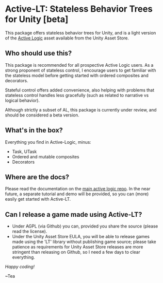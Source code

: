 # Active-LT: Stateless Behavior Trees for Unity [beta]

This package offers stateless behavior trees for Unity, and is a light version 
of the [Active Logic](https://assetstore.unity.com/packages/tools/ai/active-logic-151850) 
asset available from the Unity Asset Store.

## Who should use this?

This package is recommended for all prospective Active Logic users. As a strong proponent of
stateless control, I encourage users to get familiar with the stateless model before getting
started with ordered composites and decorators.

Stateful control offers added convenience, also helping with problems that stateless control
handles less gracefully (such as related to narrative vs logical behavior).

Although strictly a subset of AL, this package is currently under review, and should be 
considered a beta version.

## What's in the box?

Everything you find in Active-Logic, minus:
- Task, UTask
- Ordered and mutable composites
- Decorators

## Where are the docs?

Please read the documentation on the [main active logic repo](https://github.com/active-logic/activelogic-cs).
In the near future, a separate tutorial and demo will be provided, so you can (more) easily get started with Active-LT.

## Can I release a game made using Active-LT?

- Under AGPL (via Github) you can, provided you share the source (please read the license).
- Under the Unity Asset Store EULA, you will be able to release games made using the 'LT' library without publishing
game source; please take patience as requirements for Unity Asset Store releases are more stringent than releasing on Github,
so I need a few days to clear everything.

*Happy coding!*

~Tea
